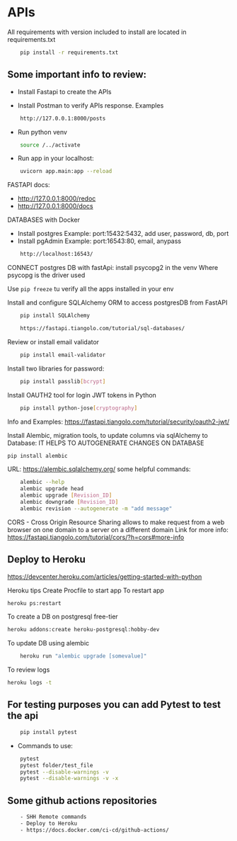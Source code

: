 # APIs
All requirements with version included to install are located in requirements.txt
```bash
    pip install -r requirements.txt
```
## Some important info to review:
- Install Fastapi to create the APIs


- Install Postman to verify APIs response. Examples
```bash
    http://127.0.0.1:8000/posts
```
- Run python venv
```bash
    source /../activate
```

- Run app in your localhost: 
```bash
    uvicorn app.main:app --reload
```

FASTAPI docs:
- http://127.0.0.1:8000/redoc
- http://127.0.0.1:8000/docs

DATABASES with Docker
- Install postgres Example: port:15432:5432, add user, password, db, port
- Install pgAdmin Example: port:16543:80, email, anypass
```bash
    http://localhost:16543/
```
CONNECT postgres DB with fastApi: install psycopg2 in the venv
Where psycopg is the driver used

Use ```pip freeze``` tu verify all the apps installed in your env

Install and configure SQLAlchemy ORM to access postgresDB from FastAPI
```bash
    pip install SQLAlchemy
```
```bash 
    https://fastapi.tiangolo.com/tutorial/sql-databases/
```
Review or install email validator
```bash
    pip install email-validator
```
Install two libraries for password:
```bash
    pip install passlib[bcrypt]
```
Install OAUTH2 tool for login JWT tokens in Python
```bash
    pip install python-jose[cryptography]
```
Info and Examples: https://fastapi.tiangolo.com/tutorial/security/oauth2-jwt/

Install Alembic, migration tools, to update columns via sqlAlchemy to Database:
IT HELPS TO AUTOGENERATE CHANGES ON DATABASE
```bash
pip install alembic
```
URL: https://alembic.sqlalchemy.org/
some helpful commands:
```bash
    alembic --help
    alembic upgrade head
    alembic upgrade [Revision_ID]
    alembic downgrade [Revision_ID]
    alembic revision --autogenerate -m "add message"
```


CORS - Cross Origin Resource Sharing allows to make request from a web browser on one domain to a server on a different domain
Link  for more info: https://fastapi.tiangolo.com/tutorial/cors/?h=cors#more-info


## Deploy to Heroku
https://devcenter.heroku.com/articles/getting-started-with-python

Heroku tips
Create Procfile to start app
To restart app
```bash
heroku ps:restart
```
To create a DB on postgresql free-tier
```bash
heroku addons:create heroku-postgresql:hobby-dev
```
To update DB using alembic
```bash
    heroku run "alembic upgrade [somevalue]"
```
To review logs
```bash
heroku logs -t
```
## For testing purposes you can add Pytest to test the api
```bash
    pip install pytest
```
- Commands to use:
```bash
    pytest
    pytest folder/test_file
    pytest --disable-warnings -v
    pytest --disable-warnings -v -x
```

## Some github actions repositories
```bash
    - SHH Remote commands
    - Deploy to Heroku
    - https://docs.docker.com/ci-cd/github-actions/ 
```
